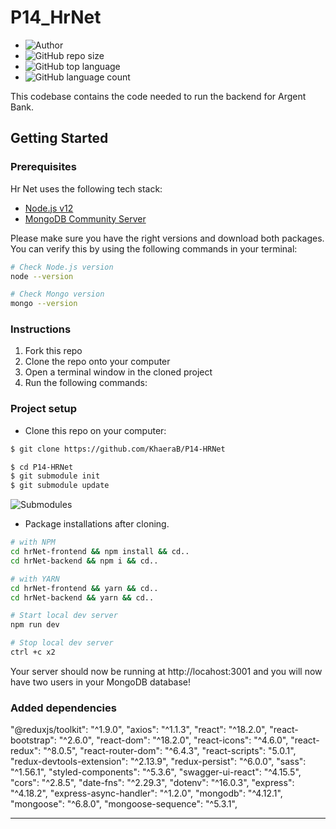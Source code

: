 # P14_HrNet 

- ![Author](<https://img.shields.io/badge/Author-Khaera Belkadi-">)
- ![GitHub repo size](<https://img.shields.io/github/repo-size/KhaeraB/P14-HRNet>)  
- ![GitHub top language](https://img.shields.io/github/languages/top/KhaeraB/P14-HRNet)
- ![GitHub language count](https://img.shields.io/github/languages/count/KhaeraB/P14-HRNet)


This codebase contains the code needed to run the backend for Argent Bank.

## Getting Started

### Prerequisites

Hr Net uses the following tech stack:

- [Node.js v12](https://nodejs.org/en/)
- [MongoDB Community Server](https://www.mongodb.com/try/download/community)

Please make sure you have the right versions and download both packages. You can verify this by using the following commands in your terminal:

```bash
# Check Node.js version
node --version

# Check Mongo version
mongo --version
```

### Instructions

1. Fork this repo
1. Clone the repo onto your computer
1. Open a terminal window in the cloned project
1. Run the following commands:

### Project setup

- Clone this repo on your computer:

````bash
$ git clone https://github.com/KhaeraB/P14-HRNet

$ cd P14-HRNet
$ git submodule init
$ git submodule update
````
![Submodules](https://img.shields.io/badge/dependencies-submodules-orange)
- Package installations after cloning.

```bash
# with NPM
cd hrNet-frontend && npm install && cd..    
cd hrNet-backend && npm i && cd..     

# with YARN
cd hrNet-frontend && yarn && cd..    
cd hrNet-backend && yarn && cd..   

# Start local dev server
npm run dev

# Stop local dev server
ctrl +c x2

```

Your server should now be running at http://locahost:3001 and you will now have two users in your MongoDB database!

### Added dependencies

  "@reduxjs/toolkit": "^1.9.0",
    "axios": "^1.1.3",
    "react": "^18.2.0",
    "react-bootstrap": "^2.6.0",
    "react-dom": "^18.2.0",
    "react-icons": "^4.6.0",
    "react-redux": "^8.0.5",
    "react-router-dom": "^6.4.3",
    "react-scripts": "5.0.1",
    "redux-devtools-extension": "^2.13.9",
    "redux-persist": "^6.0.0",
    "sass": "^1.56.1",
    "styled-components": "^5.3.6",
    "swagger-ui-react": "^4.15.5", 
    "cors": "^2.8.5",
    "date-fns": "^2.29.3",
    "dotenv": "^16.0.3",
    "express": "^4.18.2",
    "express-async-handler": "^1.2.0",
    "mongodb": "^4.12.1",
    "mongoose": "^6.8.0",
    "mongoose-sequence": "^5.3.1",

---
   



